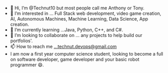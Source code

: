 - 👋 Hi, I’m @Technut10 but most people call me Anthony or Tony. 
- 👀 I’m interested in ... Full Stack web development, video game creation, AI, Autonomous Machines, Machine Learning, Data Science, App creation. 
- 🌱 I’m currently learning ...Java, Python, C++, and C#.
- 💞️ I’m looking to collaborate on ... any projects to help build our portfolios'.
- 📫 How to reach me ...technut.devops@gmail.com
-    I am now a first year computer science student, looking to become a full on software developer, game developer and your basic robot programmer 😄.
<!---
Technut10/Technut10 is a ✨ special ✨ repository because its `README.md` (this file) appears on your GitHub profile.
You can click the Preview link to take a look at your changes.
--->
